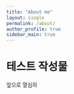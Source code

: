 ```yaml
---
title: "About me"
layout: single
permalink: /about/
author_profile: true
sidebar_main: true
---
```


# 테스트 작성물
앞으로 열심히